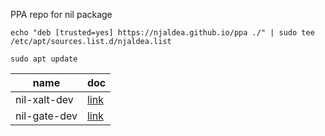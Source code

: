 PPA repo for nil package

```shell
echo "deb [trusted=yes] https://njaldea.github.io/ppa ./" | sudo tee /etc/apt/sources.list.d/njaldea.list
```

```shell
sudo apt update
```

| name         | doc                                                                 |
|--------------|---------------------------------------------------------------------|
| nil-xalt-dev | [link](https://github.com/njaldea/nil-xalt/tree/v1.3.1)             |
| nil-gate-dev | [link](https://github.com/njaldea/nil-gate/tree/private/nil/v1.5.3) |
